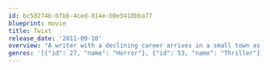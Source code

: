 ```yaml
---
id: bc58274b-6fb6-4ced-814e-b0e5410bba77
blueprint: movie
title: Twixt
release_date: '2011-09-10'
overview: "A writer with a declining career arrives in a small town as part of his book tour and gets caught up in a murder mystery involving a young girl. That night in a dream, he is approached by a mysterious young ghost named V. He's unsure of her connection to the murder in the town, but is grateful for the story being handed to him. Ultimately he is led to the truth of the story, surprised to find that the ending has more to do with his own life than he could ever have anticipated."
genres: '[{"id": 27, "name": "Horror"}, {"id": 53, "name": "Thriller"}]'
---
```

